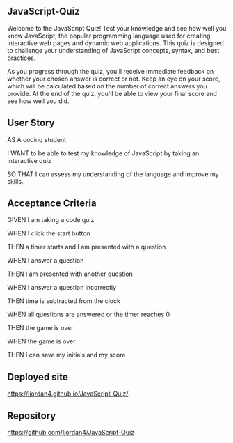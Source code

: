 ## JavaScript-Quiz
Welcome to the JavaScript Quiz! Test your knowledge and see how well you know JavaScript, the popular programming language used for creating interactive web pages and dynamic web applications. This quiz is designed to challenge your understanding of JavaScript concepts, syntax, and best practices.

As you progress through the quiz, you'll receive immediate feedback on whether your chosen answer is correct or not. Keep an eye on your score, which will be calculated based on the number of correct answers you provide. At the end of the quiz, you'll be able to view your final score and see how well you did.

## User Story
AS A coding student 

I WANT to be able to test my knowledge of JavaScript by taking an interactive quiz 

SO THAT I can assess my understanding of the language and improve my skills.

## Acceptance Criteria
GIVEN I am taking a code quiz

WHEN I click the start button

THEN a timer starts and I am presented with a question

WHEN I answer a question

THEN I am presented with another question

WHEN I answer a question incorrectly

THEN time is subtracted from the clock

WHEN all questions are answered or the timer reaches 0

THEN the game is over

WHEN the game is over

THEN I can save my initials and my score

## Deployed site
https://ijordan4.github.io/JavaScript-Quiz/

## Repository
https://github.com/Ijordan4/JavaScript-Quiz


